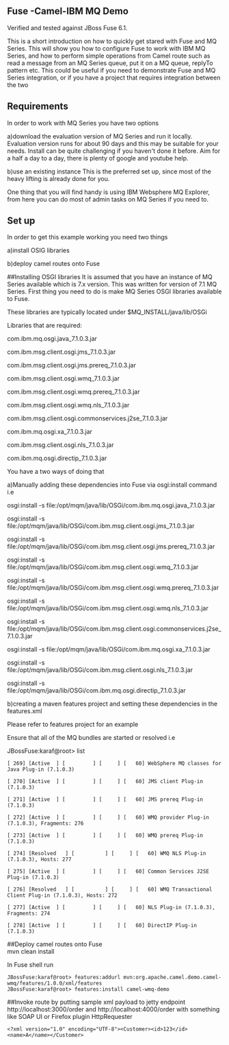 ## Fuse -Camel-IBM MQ Demo

Verified and tested against JBoss Fuse 6.1.

This is a short introduction on how to quickly get stared with Fuse and MQ Series. This will show you how to configure Fuse to work with IBM MQ Series, and how to perform simple operations from Camel route such as read a message from an MQ Series queue, put it on a MQ queue, replyTo pattern etc. This could be useful if you need to demonstrate Fuse and MQ Series integration, or if you have a project that requires integration between the two



## Requirements

In order to work with MQ Series you have two options

a)download the evaluation version of MQ Series and run it locally. Evaluation version runs for about 90 days and this may be suitable for your needs. Install can be quite challenging if you haven't done it before. Aim for a half a day to a day, there is plenty of google and youtube help.

b)use an existing instance This is the preferred set up, since most of the heavy lifting is already done for you.

One thing that you will find handy is using IBM Websphere MQ Explorer, from here you can do most of admin tasks on MQ Series if you need to.




## Set up
In order to get this example working you need two things

a)install OSIG libraries

b)deploy camel routes onto Fuse

##Installing OSGI libraries
It is assumed that you have an instance of MQ Series available which is 7.x version. This was written for version of 7.1 MQ Series.
First thing you need to do is make MQ Series OSGI libraries available to Fuse.

These libraries are typically located under $MQ_INSTALL/java/lib/OSGi

 
Libraries that are required:

com.ibm.mq.osgi.java_7.1.0.3.jar

com.ibm.msg.client.osgi.jms_7.1.0.3.jar

com.ibm.msg.client.osgi.jms.prereq_7.1.0.3.jar

com.ibm.msg.client.osgi.wmq_7.1.0.3.jar

com.ibm.msg.client.osgi.wmq.prereq_7.1.0.3.jar

com.ibm.msg.client.osgi.wmq.nls_7.1.0.3.jar

com.ibm.msg.client.osgi.commonservices.j2se_7.1.0.3.jar

com.ibm.mq.osgi.xa_7.1.0.3.jar

com.ibm.msg.client.osgi.nls_7.1.0.3.jar

com.ibm.mq.osgi.directip_7.1.0.3.jar


You have a two ways of doing that

a)Manually adding these dependencies into Fuse via osgi:install command i.e

osgi:install -s file:/opt/mqm/java/lib/OSGi/com.ibm.mq.osgi.java_7.1.0.3.jar

osgi:install -s file:/opt/mqm/java/lib/OSGi/com.ibm.msg.client.osgi.jms_7.1.0.3.jar

osgi:install -s file:/opt/mqm/java/lib/OSGi/com.ibm.msg.client.osgi.jms.prereq_7.1.0.3.jar

osgi:install -s file:/opt/mqm/java/lib/OSGi/com.ibm.msg.client.osgi.wmq_7.1.0.3.jar

osgi:install -s file:/opt/mqm/java/lib/OSGi/com.ibm.msg.client.osgi.wmq.prereq_7.1.0.3.jar

osgi:install -s file:/opt/mqm/java/lib/OSGi/com.ibm.msg.client.osgi.wmq.nls_7.1.0.3.jar

osgi:install -s file:/opt/mqm/java/lib/OSGi/com.ibm.msg.client.osgi.commonservices.j2se_7.1.0.3.jar

osgi:install -s file:/opt/mqm/java/lib/OSGi/com.ibm.mq.osgi.xa_7.1.0.3.jar

osgi:install -s file:/opt/mqm/java/lib/OSGi/com.ibm.msg.client.osgi.nls_7.1.0.3.jar

osgi:install -s file:/opt/mqm/java/lib/OSGi/com.ibm.mq.osgi.directip_7.1.0.3.jar

 

b)creating a maven features project and setting these dependencies in the features.xml

Please refer to features project for an example
 

Ensure that all of the MQ bundles are started or resolved i.e

JBossFuse:karaf@root> list

``` 
[ 269] [Active	] [      	] [ 	] [   60] WebSphere MQ classes for Java Plug-in (7.1.0.3)

[ 270] [Active	] [      	] [ 	] [   60] JMS client Plug-in (7.1.0.3)

[ 271] [Active	] [      	] [ 	] [   60] JMS prereq Plug-in (7.1.0.3)

[ 272] [Active	] [      	] [ 	] [   60] WMQ provider Plug-in (7.1.0.3), Fragments: 276

[ 273] [Active	] [      	] [ 	] [   60] WMQ prereq Plug-in (7.1.0.3)

[ 274] [Resolved   ] [      	] [ 	] [   60] WMQ NLS Plug-in (7.1.0.3), Hosts: 277

[ 275] [Active	] [      	] [ 	] [   60] Common Services J2SE Plug-in (7.1.0.3)

[ 276] [Resolved   ] [      	] [ 	] [   60] WMQ Transactional Client Plug-in (7.1.0.3), Hosts: 272

[ 277] [Active	] [      	] [ 	] [   60] NLS Plug-in (7.1.0.3), Fragments: 274

[ 278] [Active	] [      	] [ 	] [   60] DirectIP Plug-in (7.1.0.3)
```
 

##Deploy camel routes onto Fuse   
mvn clean install

In Fuse shell run
```
JBossFuse:karaf@root> features:addurl mvn:org.apache.camel.demo.camel-wmq/features/1.0.0/xml/features
JBossFuse:karaf@root> features:install camel-wmq-demo
```
##Invoke route 
by putting sample xml payload to jetty endpoint http://localhost:3000/order and http://localhost:4000/order
with something like SOAP UI or Firefox plugin HttpRequester
```
<?xml version="1.0" encoding="UTF-8"><Customer><id>123</id><name>A</name></Customer>
```

